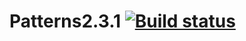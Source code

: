 # Patterns2.3.1 [![Build status](https://ci.appveyor.com/api/projects/status/7oiwmh7euboo0ji3?svg=true)](https://ci.appveyor.com/project/Marknix666/patterns2-3-1)
